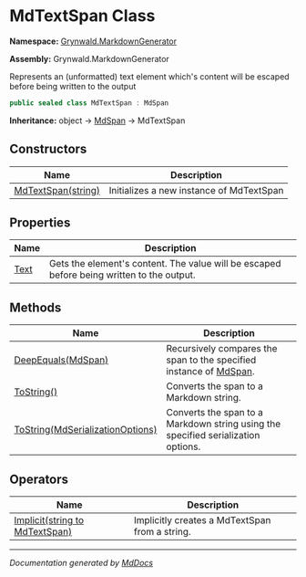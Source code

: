 # MdTextSpan Class

**Namespace:** [Grynwald.MarkdownGenerator](../index.md)

**Assembly:** Grynwald.MarkdownGenerator

Represents an (unformatted) text element which's content will be escaped before being written to the output

```csharp
public sealed class MdTextSpan : MdSpan
```

**Inheritance:** object → [MdSpan](../MdSpan/index.md) → MdTextSpan

## Constructors

| Name                                        | Description                              |
| ------------------------------------------- | ---------------------------------------- |
| [MdTextSpan(string)](constructors/index.md) | Initializes a new instance of MdTextSpan |

## Properties

| Name                       | Description                                                                               |
| -------------------------- | ----------------------------------------------------------------------------------------- |
| [Text](properties/Text.md) | Gets the element's content. The value will be escaped before being written to the output. |

## Methods

| Name                                                                                   | Description                                                                              |
| -------------------------------------------------------------------------------------- | ---------------------------------------------------------------------------------------- |
| [DeepEquals(MdSpan)](methods/DeepEquals.md)                                            | Recursively compares the span to the specified instance of [MdSpan](../MdSpan/index.md). |
| [ToString()](methods/ToString.md#tostring)                                             | Converts the span to a Markdown string.                                                  |
| [ToString(MdSerializationOptions)](methods/ToString.md#tostringmdserializationoptions) | Converts the span to a Markdown string using the specified serialization options.        |

## Operators

| Name                                                    | Description                                    |
| ------------------------------------------------------- | ---------------------------------------------- |
| [Implicit(string to MdTextSpan)](operators/Implicit.md) | Implicitly creates a MdTextSpan from a string. |

___

*Documentation generated by [MdDocs](https://github.com/ap0llo/mddocs)*

